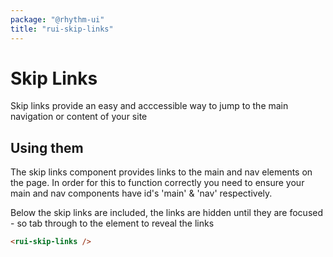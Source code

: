 ```yaml
---
package: "@rhythm-ui"
title: "rui-skip-links"
---
```


# Skip Links
Skip links provide an easy and acccessible way to jump to the main navigation or content of your site


## Using them
The skip links component provides links to the main and nav elements on the page. In order for this to function correctly you need to ensure your main and nav components have id's 'main' & 'nav' respectively.

Below the skip links are included, the links are hidden until they are focused - so tab through to the element to reveal the links 
```html preview
<rui-skip-links />
```
